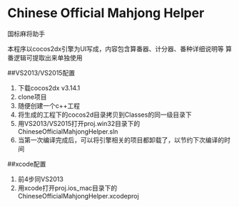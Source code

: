 # Chinese Official Mahjong Helper
国标麻将助手

本程序以cocos2dx引擎为UI写成，内容包含算番器、计分器、番种详细说明等
算番逻辑可提取出来单独使用

##VS2013/VS2015配置
1. 下载cocos2dx v3.14.1
2. clone项目
3. 随便创建一个c++工程
4. 将生成的工程下的cocos2d目录拷贝到Classes的同一级目录下
5. 用VS2013/VS2015打开proj.win32目录下的ChineseOfficialMahjongHelper.sln
6. 当第一次编译完成后，可以将引擎相关的项目都卸载了，以节约下次编译的时间

##xcode配置
1. 前4步同VS2013
2. 用xcode打开proj.ios_mac目录下的ChineseOfficialMahjongHelper.xcodeproj

